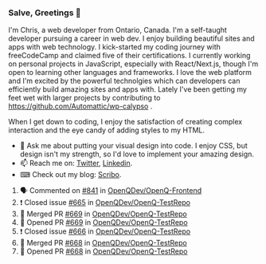 ### Salve, Greetings 👋

I'm Chris, a web developer from Ontario, Canada. I'm a self-taught developer pursuing a career in web dev. I enjoy building beautiful sites and apps with web technology.
I kick-started my coding journey with freeCodeCamp and claimed five of their certifications.  I currently working on personal projects in JavaScript, especially with React/Next.js, though I'm open to learning other languages and frameworks. I love the web platform and I'm excited by the powerful technolgies which can developers can efficiently build amazing sites and apps with. Lately I've been getting my feet wet with larger projects by contributing to https://github.com/Automattic/wp-calypso .

When I get down to coding, I enjoy the satisfaction of creating complex interaction and the eye candy of adding styles to my HTML. 

- 💬 Ask me about putting your visual design into code. I enjoy CSS, but design isn't my strength, so I'd love to implement your amazing design.
- 📫 Reach me on: [Twitter](https://twitter.com/Christo28120856), [Linkedin](https://www.linkedin.com/in/christopher-stevers-07b9a5204/).
- ⌨ Check out my blog: [Scribo](https://christopherstevers.cf).
<!--
**Christopher-Stevers/Christopher-Stevers** is a ✨ _special_ ✨ repository because its `README.md` (this file) appears on your GitHub profile.

Here are some ideas to get you started:

- 🔭 I’m currently working on ...
- 🌱 I’m currently learning ...
- 👯 I’m looking to collaborate on ...
- 🤔 I’m looking for help with ...
- 😄 Pronouns: ...
- ⚡ Fun fact: ...
-->

<!--START_SECTION:activity-->
1. 🗣 Commented on [#841](https://github.com/OpenQDev/OpenQ-Frontend/issues/841) in [OpenQDev/OpenQ-Frontend](https://github.com/OpenQDev/OpenQ-Frontend)
2. ❗️ Closed issue [#665](https://github.com/OpenQDev/OpenQ-TestRepo/issues/665) in [OpenQDev/OpenQ-TestRepo](https://github.com/OpenQDev/OpenQ-TestRepo)
3. 🎉 Merged PR [#669](https://github.com/OpenQDev/OpenQ-TestRepo/pull/669) in [OpenQDev/OpenQ-TestRepo](https://github.com/OpenQDev/OpenQ-TestRepo)
4. 💪 Opened PR [#669](https://github.com/OpenQDev/OpenQ-TestRepo/pull/669) in [OpenQDev/OpenQ-TestRepo](https://github.com/OpenQDev/OpenQ-TestRepo)
5. ❗️ Closed issue [#666](https://github.com/OpenQDev/OpenQ-TestRepo/issues/666) in [OpenQDev/OpenQ-TestRepo](https://github.com/OpenQDev/OpenQ-TestRepo)
6. 🎉 Merged PR [#668](https://github.com/OpenQDev/OpenQ-TestRepo/pull/668) in [OpenQDev/OpenQ-TestRepo](https://github.com/OpenQDev/OpenQ-TestRepo)
7. 💪 Opened PR [#668](https://github.com/OpenQDev/OpenQ-TestRepo/pull/668) in [OpenQDev/OpenQ-TestRepo](https://github.com/OpenQDev/OpenQ-TestRepo)
<!--END_SECTION:activity-->
